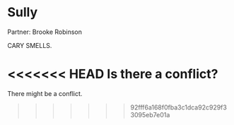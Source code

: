 # Sully

Partner: Brooke Robinson

CARY SMELLS.

<<<<<<< HEAD
Is there a conflict?
=======
There might be a conflict.
>>>>>>> 92fff6a168f0fba3c1dca92c929f33095eb7e01a
